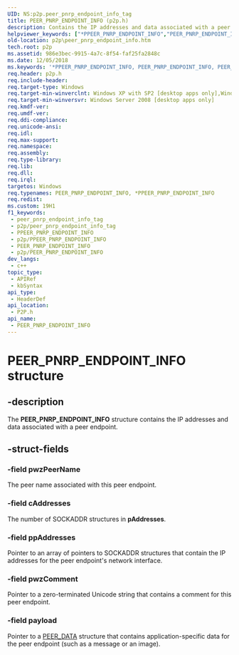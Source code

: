 ```yaml
---
UID: NS:p2p.peer_pnrp_endpoint_info_tag
title: PEER_PNRP_ENDPOINT_INFO (p2p.h)
description: Contains the IP addresses and data associated with a peer endpoint.
helpviewer_keywords: ["*PPEER_PNRP_ENDPOINT_INFO","PEER_PNRP_ENDPOINT_INFO","PEER_PNRP_ENDPOINT_INFO structure [Peer Networking]","PPEER_PNRP_ENDPOINT_INFO","PPEER_PNRP_ENDPOINT_INFO structure pointer [Peer Networking]","p2p.peer_pnrp_endpoint_info","p2p/PEER_PNRP_ENDPOINT_INFO","p2p/PPEER_PNRP_ENDPOINT_INFO"]
old-location: p2p\peer_pnrp_endpoint_info.htm
tech.root: p2p
ms.assetid: 986e3bec-9915-4a7c-8f54-faf25fa2848c
ms.date: 12/05/2018
ms.keywords: '*PPEER_PNRP_ENDPOINT_INFO, PEER_PNRP_ENDPOINT_INFO, PEER_PNRP_ENDPOINT_INFO structure [Peer Networking], PPEER_PNRP_ENDPOINT_INFO, PPEER_PNRP_ENDPOINT_INFO structure pointer [Peer Networking], p2p.peer_pnrp_endpoint_info, p2p/PEER_PNRP_ENDPOINT_INFO, p2p/PPEER_PNRP_ENDPOINT_INFO'
req.header: p2p.h
req.include-header: 
req.target-type: Windows
req.target-min-winverclnt: Windows XP with SP2 [desktop apps only],Windows XP with SP1 with the Advanced Networking Pack for Windows XP
req.target-min-winversvr: Windows Server 2008 [desktop apps only]
req.kmdf-ver: 
req.umdf-ver: 
req.ddi-compliance: 
req.unicode-ansi: 
req.idl: 
req.max-support: 
req.namespace: 
req.assembly: 
req.type-library: 
req.lib: 
req.dll: 
req.irql: 
targetos: Windows
req.typenames: PEER_PNRP_ENDPOINT_INFO, *PPEER_PNRP_ENDPOINT_INFO
req.redist: 
ms.custom: 19H1
f1_keywords:
 - peer_pnrp_endpoint_info_tag
 - p2p/peer_pnrp_endpoint_info_tag
 - PPEER_PNRP_ENDPOINT_INFO
 - p2p/PPEER_PNRP_ENDPOINT_INFO
 - PEER_PNRP_ENDPOINT_INFO
 - p2p/PEER_PNRP_ENDPOINT_INFO
dev_langs:
 - c++
topic_type:
 - APIRef
 - kbSyntax
api_type:
 - HeaderDef
api_location:
 - P2P.h
api_name:
 - PEER_PNRP_ENDPOINT_INFO
---
```


# PEER_PNRP_ENDPOINT_INFO structure


## -description

The <b>PEER_PNRP_ENDPOINT_INFO</b> structure contains the IP addresses and data associated with a peer endpoint.

## -struct-fields

### -field pwzPeerName

The peer name associated with this peer endpoint.

### -field cAddresses

The number of SOCKADDR structures in <b>pAddresses</b>.

### -field ppAddresses

Pointer to an array of pointers to SOCKADDR structures that contain the IP addresses for the peer endpoint's network interface.

### -field pwzComment

Pointer to a zero-terminated Unicode string that contains a comment for this peer endpoint.

### -field payload

Pointer to a <a href="https://docs.microsoft.com/windows/desktop/api/p2p/ns-p2p-peer_data">PEER_DATA</a> structure that contains application-specific data for the peer endpoint (such as a message or an image).

